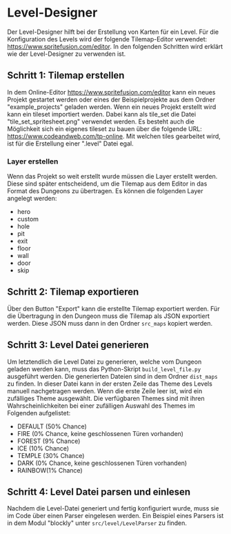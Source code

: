 # Level-Designer

Der Level-Designer hilft bei der Erstellung von Karten für ein Level. Für die
Konfiguration des Levels wird der folgende Tilemap-Editor verwendet:
<https://www.spritefusion.com/editor>. In den folgenden Schritten wird erklärt wie
der Level-Designer zu verwenden ist.

## Schritt 1: Tilemap erstellen

In dem Online-Editor <https://www.spritefusion.com/editor> kann ein neues Projekt
gestartet werden oder eines der Beispielprojekte aus dem Ordner "example_projects"
geladen werden. Wenn ein neues Projekt erstellt wird kann ein tileset importiert
werden. Dabei kann als tile_set die Datei "tile_set_spritesheet.png" verwendet
werden. Es besteht auch die Möglichkeit sich ein eigenes tileset zu bauen über die
folgende URL: <https://www.codeandweb.com/tp-online>. Mit welchen tiles gearbeitet
wird, ist für die Erstellung einer ".level" Datei egal.

### Layer erstellen

Wenn das Projekt so weit erstellt wurde müssen die Layer erstellt werden. Diese
sind später entscheidend, um die Tilemap aus dem Editor in das Format des Dungeons
zu übertragen. Es können die folgenden Layer angelegt werden:

- hero
- custom
- hole
- pit
- exit
- floor
- wall
- door
- skip

## Schritt 2: Tilemap exportieren

Über den Button "Export" kann die erstellte Tilemap exportiert werden. Für die
Übertragung in den Dungeon muss die Tilemap als JSON exportiert werden. Diese JSON
muss dann in den Ordner ``src_maps`` kopiert werden.

## Schritt 3: Level Datei generieren

Um letztendlich die Level Datei zu generieren, welche vom Dungeon geladen werden
kann, muss das Python-Skript ``build_level_file.py`` ausgeführt werden. Die
generierten Dateien sind in dem Ordner ``dist_maps`` zu finden. In dieser Datei
kann in der ersten Zeile das Theme des Levels manuell nachgetragen werden. Wenn
die erste Zeile leer ist, wird ein zufälliges Theme ausgewählt. Die verfügbaren
Themes sind mit ihren Wahrscheinlichkeiten bei einer zufälligen Auswahl des
Themes im Folgenden aufgelistet:

- DEFAULT (50% Chance)
- FIRE (0% Chance, keine geschlossenen Türen vorhanden)
- FOREST (9% Chance)
- ICE (10% Chance)
- TEMPLE (30% Chance)
- DARK (0% Chance, keine geschlossenen Türen vorhanden)
- RAINBOW(1% Chance)

## Schritt 4: Level Datei parsen und einlesen

Nachdem die Level-Datei generiert und fertig konfiguriert wurde, muss sie im Code
über einen Parser eingelesen werden. Ein Beispiel eines Parsers ist in dem Modul
"blockly" unter ``src/level/LevelParser`` zu finden.
